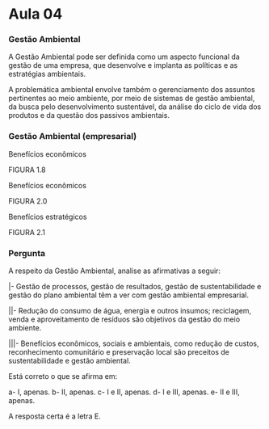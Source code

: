 # Aula 04

### Gestão Ambiental
A Gestão Ambiental pode ser definida como um aspecto funcional da gestão de uma empresa, que desenvolve e implanta as políticas e as estratégias ambientais.

A problemática ambiental envolve também o gerenciamento dos assuntos pertinentes ao meio ambiente, por meio de sistemas de gestão ambiental, da busca pelo desenvolvimento sustentável, da análise do ciclo de vida dos produtos e da questão dos passivos ambientais.

### Gestão Ambiental (empresarial)

Benefícios econômicos

FIGURA 1.8

Benefícios econômicos

FIGURA 2.0

Benefícios estratégicos

FIGURA 2.1

### Pergunta 

A respeito da Gestão Ambiental, analise as afirmativas a seguir:

|- Gestão de processos, gestão de resultados, gestão de sustentabilidade e gestão do plano ambiental têm a ver com gestão ambiental empresarial.

||- Redução do consumo de água, energia e outros insumos; reciclagem, venda e aproveitamento de resíduos são objetivos da gestão do meio ambiente.

|||- Benefícios econômicos, sociais e ambientais, como redução de custos, reconhecimento comunitário e preservação local são preceitos de sustentabilidade e gestão ambiental. 

Está correto o que se afirma em:

a- I, apenas.
b- II, apenas.
c- I e II, apenas.
d- I e III, apenas.
e- II e III, apenas.

A resposta certa é a letra E.